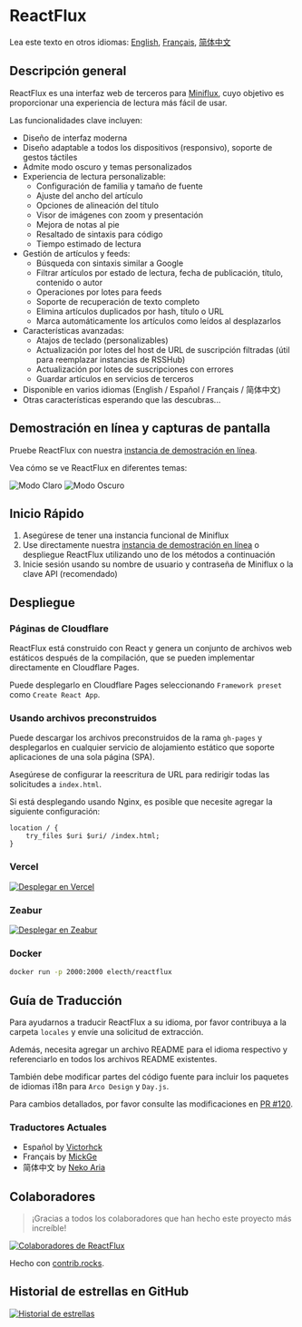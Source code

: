 # ReactFlux

Lea este texto en otros idiomas: [English](../README.md), [Français](README.fr-FR.md), [简体中文](README.zh-CN.md)

## Descripción general

ReactFlux es una interfaz web de terceros para [Miniflux](https://github.com/miniflux/v2), cuyo objetivo es proporcionar una experiencia de lectura más fácil de usar.

Las funcionalidades clave incluyen:

- Diseño de interfaz moderna
- Diseño adaptable a todos los dispositivos (responsivo), soporte de gestos táctiles
- Admite modo oscuro y temas personalizados
- Experiencia de lectura personalizable:
  - Configuración de familia y tamaño de fuente
  - Ajuste del ancho del artículo
  - Opciones de alineación del título
  - Visor de imágenes con zoom y presentación
  - Mejora de notas al pie
  - Resaltado de sintaxis para código
  - Tiempo estimado de lectura
- Gestión de artículos y feeds:
  - Búsqueda con sintaxis similar a Google
  - Filtrar artículos por estado de lectura, fecha de publicación, título, contenido o autor
  - Operaciones por lotes para feeds
  - Soporte de recuperación de texto completo
  - Elimina artículos duplicados por hash, título o URL
  - Marca automáticamente los artículos como leídos al desplazarlos
- Características avanzadas:
  - Atajos de teclado (personalizables)
  - Actualización por lotes del host de URL de suscripción filtradas (útil para reemplazar instancias de RSSHub)
  - Actualización por lotes de suscripciones con errores
  - Guardar artículos en servicios de terceros
- Disponible en varios idiomas (English / Español / Français / 简体中文)
- Otras características esperando que las descubras...

## Demostración en línea y capturas de pantalla

Pruebe ReactFlux con nuestra [instancia de demostración en línea](https://reactflux.pages.dev).

Vea cómo se ve ReactFlux en diferentes temas:

![Modo Claro](images/light.png)
![Modo Oscuro](images/dark.png)

## Inicio Rápido

1. Asegúrese de tener una instancia funcional de Miniflux
2. Use directamente nuestra [instancia de demostración en línea](https://reactflux.pages.dev) o despliegue ReactFlux utilizando uno de los métodos a continuación
3. Inicie sesión usando su nombre de usuario y contraseña de Miniflux o la clave API (recomendado)

## Despliegue

### Páginas de Cloudflare

ReactFlux está construido con React y genera un conjunto de archivos web estáticos después de la compilación, que se pueden implementar directamente en Cloudflare Pages.

Puede desplegarlo en Cloudflare Pages seleccionando `Framework preset` como `Create React App`.

### Usando archivos preconstruidos

Puede descargar los archivos preconstruidos de la rama `gh-pages` y desplegarlos en cualquier servicio de alojamiento estático que soporte aplicaciones de una sola página (SPA).

Asegúrese de configurar la reescritura de URL para redirigir todas las solicitudes a `index.html`.

Si está desplegando usando Nginx, es posible que necesite agregar la siguiente configuración:

```nginx
location / {
    try_files $uri $uri/ /index.html;
}
```

### Vercel

[![Desplegar en Vercel](https://vercel.com/button)](https://vercel.com/import/project?template=https://github.com/electh/ReactFlux)

### Zeabur

[![Desplegar en Zeabur](https://zeabur.com/button.svg)](https://zeabur.com/templates/OKXO3W)

### Docker

```bash
docker run -p 2000:2000 electh/reactflux
```

## Guía de Traducción

Para ayudarnos a traducir ReactFlux a su idioma, por favor contribuya a la carpeta `locales` y envíe una solicitud de extracción.

Además, necesita agregar un archivo README para el idioma respectivo y referenciarlo en todos los archivos README existentes.

También debe modificar partes del código fuente para incluir los paquetes de idiomas i18n para `Arco Design` y `Day.js`.

Para cambios detallados, por favor consulte las modificaciones en [PR #120](https://github.com/electh/ReactFlux/pull/120).

### Traductores Actuales

- Español by [Victorhck](https://github.com/victorhck)
- Français by [MickGe](https://github.com/MickGe)
- 简体中文 by [Neko Aria](https://github.com/NekoAria)

## Colaboradores

> ¡Gracias a todos los colaboradores que han hecho este proyecto más increíble!

<a href="https://github.com/electh/ReactFlux/graphs/contributors">
  <img src="https://contrib.rocks/image?repo=electh/ReactFlux" alt="Colaboradores de ReactFlux" />
</a>

Hecho con [contrib.rocks](https://contrib.rocks).

## Historial de estrellas en GitHub

[![Historial de estrellas](https://starchart.cc/electh/ReactFlux.svg)](https://starchart.cc/electh/ReactFlux)
